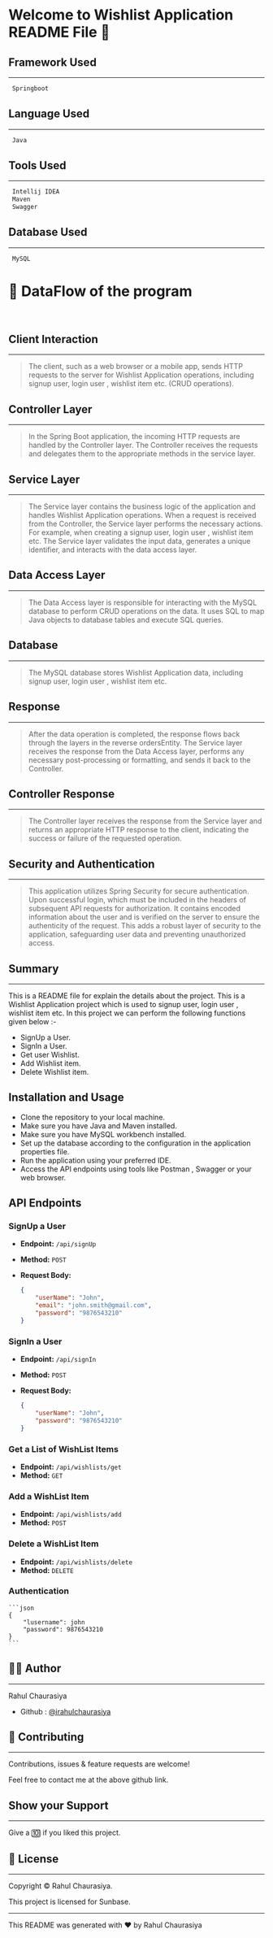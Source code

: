 # Welcome to Wishlist Application README File :wave:


## Framework Used
___
```bash
 Springboot
```

## Language Used
___
```bash
 Java
```

## Tools Used
___
```bash
 Intellij IDEA
 Maven
 Swagger
```
## Database Used
___
```bash
 MySQL
```

# :office: DataFlow of the program 
<br>

## Client Interaction
___
> The client, such as a web browser or a mobile app, sends HTTP requests to the server for Wishlist Application operations, including signup user, login user , wishlist item etc. (CRUD operations).

## Controller Layer
___
> In the Spring Boot application, the incoming HTTP requests are handled by the Controller layer. The Controller receives the requests and delegates them to the appropriate methods in the service layer.

## Service Layer
___
> The Service layer contains the business logic of the application and handles Wishlist Application operations. When a request is received from the Controller, the Service layer performs the necessary actions. For example, when creating a signup user, login user , wishlist item etc. The Service layer validates the input data, generates a unique identifier, and interacts with the data access layer.

## Data Access Layer
___
> The Data Access layer is responsible for interacting with the MySQL database to perform CRUD operations on the data. It uses SQL to map Java objects to database tables and execute SQL queries.

## Database
___
> The MySQL database stores Wishlist Application data, including signup user, login user , wishlist item etc.

## Response
___
> After the data operation is completed, the response flows back through the layers in the reverse ordersEntity. The Service layer receives the response from the Data Access layer, performs any necessary post-processing or formatting, and sends it back to the Controller.

## Controller Response
___
> The Controller layer receives the response from the Service layer and returns an appropriate HTTP response to the client, indicating the success or failure of the requested operation.

## Security and Authentication 
___
> This application utilizes Spring Security for secure authentication. Upon successful login, which must be included in the headers of subsequent API requests for authorization. It contains encoded information about the user and is verified on the server to ensure the authenticity of the request. This adds a robust layer of security to the application, safeguarding user data and preventing unauthorized access.


## Summary
___
This is a README file for explain the details about the project. This is a Wishlist Application project which is used to signup user, login user , wishlist item etc. In this project we can perform the following functions given below :-

* SignUp a User.
* SignIn a User.
* Get user Wishlist.
* Add Wishlist item.
* Delete Wishlist item.


## Installation and Usage
* Clone the repository to your local machine.
* Make sure you have Java and Maven installed.
* Make sure you have MySQL workbench installed.
* Set up the database according to the configuration in the application properties file.
* Run the application using your preferred IDE.
* Access the API endpoints using tools like Postman , Swagger or your web browser.


## API Endpoints

### SignUp a User

- **Endpoint:** `/api/signUp`
- **Method:** `POST`
- **Request Body:**
  
    ```json
    {
        "userName": "John",
        "email": "john.smith@gmail.com",
        "password": "9876543210"
    }

    ```

### SignIn a User

- **Endpoint:** `/api/signIn`
- **Method:** `POST`
- **Request Body:**

    ```json
    {
        "userName": "John",
        "password": "9876543210"
    }

    ```

### Get a List of WishList Items

- **Endpoint:** `/api/wishlists/get`
- **Method:** `GET`

### Add a WishList Item

- **Endpoint:** `/api/wishlists/add`
- **Method:** `POST`

### Delete a WishList Item

- **Endpoint:** `/api/wishlists/delete`
- **Method:** `DELETE`

### Authentication

    ```json
    {
        "lusername": john
        "password": 9876543210
    }
    ```


## :frowning_man: Author
___
Rahul Chaurasiya
* Github : [@irahulchaurasiya](https://github.com/irahulchaurasiya/WishList_Xindus)


## :handshake: Contributing
___
Contributions, issues & feature requests are  welcome!

Feel free to contact me at the above github link.

## Show your Support
___
Give a :keycap_ten: if you liked this project.

## :memo: License
___
Copyright :copyright: Rahul Chaurasiya.

This project is licensed for Sunbase.

___
This README was generated with :heart: by Rahul Chaurasiya
